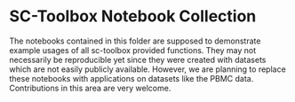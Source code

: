 # SC-Toolbox Notebook Collection

The notebooks contained in this folder are supposed to demonstrate example usages of all sc-toolbox provided functions.
They may not necessarily be reproducible yet since they were created with datasets which are not easily publicly available.
However, we are planning to replace these notebooks with applications on datasets like the PBMC data.
Contributions in this area are very welcome.
